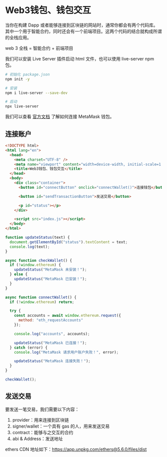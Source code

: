 # Web3钱包、钱包交互

当你在构建 Dapp 或者能够连接到区块链的网站时，通常你都会有两个代码库。其中一个用于智能合约，同时还会有一个前端项目。这两个代码的结合就构成所谓的全栈应用。

web 3 全栈 = 智能合约 + 前端项目

我们可以安装 Live Server 插件启动 html 文件，也可以使用 live-server npm 包。

```bash
# 初始化 package.json
npm init -y

# 安装
npm i live-server --save-dev

# 启动
npx live-server
```

我们可以查看 [官方文档](https://docs.metamask.io) 了解如何连接 MetaMask 钱包。

## 连接账户

```html
<!DOCTYPE html>
<html lang="en">
  <head>
    <meta charset="UTF-8" />
    <meta name="viewport" content="width=device-width, initial-scale=1.0" />
    <title>Web3钱包、钱包交互</title>
  </head>
  <body>
    <div class="container">
      <button id="connectButton" onclick="connectWallet()">连接钱包</button>

      <button id="sendTransactionButton">发送交易</button>

      <p id="status"></p>
    </div>

    <script src="index.js"></script>
  </body>
</html>
```

```javascript
function updateStatus(text) {
  document.getElementById("status").textContent = text;
  console.log(text);
}

async function checkWallet() {
  if (!window.ethereum) {
    updateStatus("MetaMask 未安装！");
  } else {
    updateStatus("MetaMask 已安装！");
  }
}

async function connectWallet() {
  if (!window.ethereum) return;

  try {
    const accounts = await window.ethereum.request({
      method: "eth_requestAccounts"
    });

    console.log("accounts", accounts);

    updateStatus("MetaMask 已连接！");
  } catch (error) {
    console.log("MetaMask 请求用户账户失败！", error);

    updateStatus("MetaMask 连接失败！");
  }
}

checkWallet();
```

## 发送交易

要发送一笔交易，我们需要以下内容：

1. provider：用来连接到区块链
2. signer/wallet：一个具有 gas 的人，用来发送交易
3. contract：能够与之交互的合约
4. abi & Address：发送地址

ethers CDN 地址如下：https://app.unpkg.com/ethers@5.6.0/files/dist

